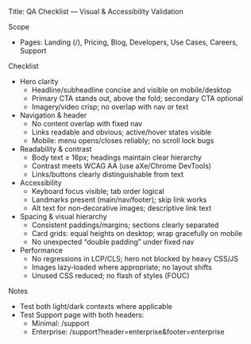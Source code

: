 Title: QA Checklist — Visual & Accessibility Validation

Scope
- Pages: Landing (/), Pricing, Blog, Developers, Use Cases, Careers, Support

Checklist
- Hero clarity
  - Headline/subheadline concise and visible on mobile/desktop
  - Primary CTA stands out, above the fold; secondary CTA optional
  - Imagery/video crisp; no overlap with nav or text
- Navigation & header
  - No content overlap with fixed nav
  - Links readable and obvious; active/hover states visible
  - Mobile: menu opens/closes reliably; no scroll lock bugs
- Readability & contrast
  - Body text ≥ 16px; headings maintain clear hierarchy
  - Contrast meets WCAG AA (use aXe/Chrome DevTools)
  - Links/buttons clearly distinguishable from text
- Accessibility
  - Keyboard focus visible; tab order logical
  - Landmarks present (main/nav/footer); skip link works
  - Alt text for non‑decorative images; descriptive link text
- Spacing & visual hierarchy
  - Consistent paddings/margins; sections clearly separated
  - Card grids: equal heights on desktop; wrap gracefully on mobile
  - No unexpected “double padding” under fixed nav
- Performance
  - No regressions in LCP/CLS; hero not blocked by heavy CSS/JS
  - Images lazy‑loaded where appropriate; no layout shifts
  - Unused CSS reduced; no flash of styles (FOUC)

Notes
- Test both light/dark contexts where applicable
- Test Support page with both headers:
  - Minimal: /support
  - Enterprise: /support?header=enterprise&footer=enterprise

